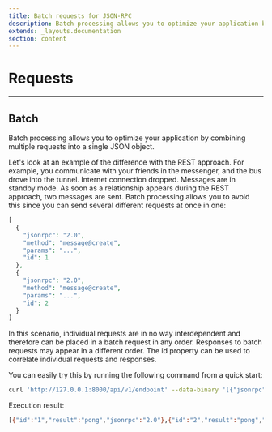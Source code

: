 ```yaml
---
title: Batch requests for JSON-RPC
description: Batch processing allows you to optimize your application by combining multiple requests into a single JSON object.
extends: _layouts.documentation
section: content
---
```


# Requests

----

## Batch

Batch processing allows you to optimize your application by combining multiple requests into a single JSON object.

Let's look at an example of the difference with the REST approach. For example, you communicate with your friends in the messenger, and the bus drove into the tunnel.
Internet connection dropped. Messages are in standby mode. As soon as a relationship appears during the REST approach, two messages are sent. Batch processing allows you to avoid this since you can send several different requests at once in one:

<!--
![JSON RPC Batch Requests](/assets/img/batch-requests.svg)
-->

```php
[
  {
    "jsonrpc": "2.0",
    "method": "message@create",
    "params": "...",
    "id": 1
  },
  {
    "jsonrpc": "2.0",
    "method": "message@create",
    "params": "...",
    "id": 2
  }
]
```

In this scenario, individual requests are in no way interdependent and therefore can be placed in a batch request in any order. Responses to batch requests may appear in a different order. The id property can be used to correlate individual requests and responses.

You can easily try this by running the following command from a quick start:

```bash
curl 'http://127.0.0.1:8000/api/v1/endpoint' --data-binary '[{"jsonrpc":"2.0","method":"tennis@ping","params":[],"id" : 1},{"jsonrpc":"2.0","method":"tennis@ping","params":[],"id" : 2}]'
```

Execution result:

```bash
[{"id":"1","result":"pong","jsonrpc":"2.0"},{"id":"2","result":"pong","jsonrpc":"2.0"}]
```
